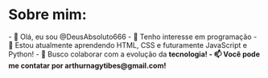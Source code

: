 <h1>Sobre mim:</h1>
<div>
- 👋 Olá, eu sou @DeusAbsoluto666
- 👀 Tenho interesse em programação
- 🌱 Estou atualmente aprendendo HTML, CSS e futuramente JavaScript e Python!
- 💞️ Busco colaborar com a evolução da <strong>tecnologia<strong>!
- 📫 Você pode me contatar por arthurnagytibes@gmail.com!
</div>
<!---
DeusAbsoluto666/DeusAbsoluto666 is a ✨ special ✨ repository because its `README.md` (this file) appears on your GitHub profile.
You can click the Preview link to take a look at your changes.
--->
